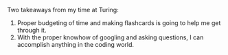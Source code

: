 Two takeaways from my time at Turing:
  1) Proper budgeting of time and making flashcards is going to help me get through it.
  2) With the proper knowhow of googling and asking questions, I can accomplish anything in the coding world.

